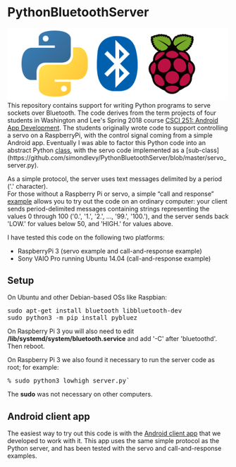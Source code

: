 # PythonBluetoothServer
<img src="logo.png" width=500>
This repository contains support for writing Python programs to serve sockets over Bluetooth.  The code derives from
the term projects of four students in Washington and Lee's Spring 2018 course
<a href="https://home.wlu.edu/~levys/courses/csci251s2018/">CSCI 251: Android App Development</a>.  The students originally
wrote code to support controlling a servo on a RaspberryPi, with the control signal coming from a simple Android
app.  Eventually I was able to factor this Python code into an abstract Python
<a href="https://github.com/simondlevy/PythonBluetoothServer/blob/master/bluetooth_server.py">class</a>, with the
servo code implemented as a 
[sub-class](https://github.com/simondlevy/PythonBluetoothServer/blob/master/servo_server.py).

As a simple protocol, the server uses text messages delimited by a period ('.' character).   
For those without a Raspberry Pi or servo, a simple &ldquo;call and response&rdquo; 
[example](https://github.com/simondlevy/PythonBluetoothServer/blob/master/lowhigh_server.py) 
allows you to try out the code on an ordinary computer: your client sends period-delimited
messages containing strings representing the values 0 through 100 ('0.', '1.',
'2.', ..., '99.', '100.'), and the server sends back 'LOW.' for values below 50,
and 'HIGH.' for values above.  

I have tested this code on the following two platforms:

* RaspberryPi 3 (servo example and call-and-response example)
* Sony VAIO Pro running Ubuntu 14.04 (call-and-response example)

## Setup

On Ubuntu and other Debian-based OSs like Raspbian:

<pre>
sudo apt-get install bluetooth libbluetooth-dev
sudo python3 -m pip install pybluez
</pre>

On Raspberry Pi 3 you will also need to edit 
<b>/lib/systemd/system/bluetooth.service</b> and add '-C' after 'bluetoothd'.  Then reboot.

On Raspberry Pi 3 we also found it necessary to run the server code as root; for example:

<pre>
% sudo python3 lowhigh_server.py`
</pre>

The <b>sudo</b> was not necessary on other computers.

## Android client app

The easiest way to try out this code is with the [Android client app](https://github.com/simondlevy/BluetoothClient)
that we developed to work with it.  This app uses the same simple protocol as the Python server, and has been
tested with the servo and call-and-response examples.
